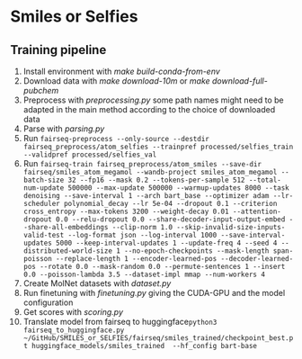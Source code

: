 # Smiles or Selfies

## Training pipeline

1. Install environment with _make build-conda-from-env_
1. Download data with _make download-10m_ or _make download-full-pubchem_
1. Preprocess with _preprocessing.py_ some path names might need to be adapted in the main method according to the choice of downloaded data
1. Parse with _parsing.py_
1. Run `fairseq-preprocess --only-source --destdir fairseq_preprocess/atom_selfies --trainpref processed/selfies_train  --validpref processed/selfies_val`
1. Run `fairseq-train fairseq_preprocess/atom_smiles --save-dir fairseq/smiles_atom_megamol --wandb-project smiles_atom_megamol --batch-size 32 --fp16 --mask 0.2 --tokens-per-sample 512 --total-num-update 500000 --max-update 500000 --warmup-updates 8000 --task denoising --save-interval 1 --arch bart_base --optimizer adam --lr-scheduler polynomial_decay --lr 5e-04 --dropout 0.1 --criterion cross_entropy --max-tokens 3200 --weight-decay 0.01 --attention-dropout 0.0 --relu-dropout 0.0 --share-decoder-input-output-embed --share-all-embeddings --clip-norm 1.0 --skip-invalid-size-inputs-valid-test --log-format json --log-interval 1000 --save-interval-updates 5000 --keep-interval-updates 1 --update-freq 4 --seed 4 --distributed-world-size 1 --no-epoch-checkpoints --mask-length span-poisson --replace-length 1 --encoder-learned-pos --decoder-learned-pos --rotate 0.0 --mask-random 0.0 --permute-sentences 1 --insert 0.0 --poisson-lambda 3.5 --dataset-impl mmap --num-workers 4`
1. Create MolNet datasets with _dataset.py_
1. Run finetuning with _finetuning.py_ giving the CUDA-GPU and the model configuration
1. Get scores with _scoring.py_
1. Translate model from fairseq to huggingface`python3 fairseq_to_huggingface.py ~/GitHub/SMILES_or_SELFIES/fairseq/smiles_trained/checkpoint_best.pt huggingface_models/smiles_trained  --hf_config bart-base`
